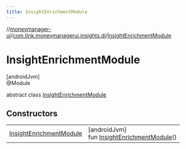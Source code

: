 ```yaml
---
title: InsightEnrichmentModule
---
```

//[moneymanager-ui](../../../index.html)/[com.tink.moneymanagerui.insights.di](../index.html)/[InsightEnrichmentModule](index.html)



# InsightEnrichmentModule



[androidJvm]\
@Module



abstract class [InsightEnrichmentModule](index.html)



## Constructors


| | |
|---|---|
| [InsightEnrichmentModule](-insight-enrichment-module.html) | [androidJvm]<br>fun [InsightEnrichmentModule](-insight-enrichment-module.html)() |

